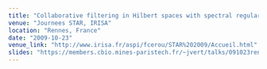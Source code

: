 ```yaml
---
title: "Collaborative filtering in Hilbert spaces with spectral regularization"
venue: "Journees STAR, IRISA"
location: "Rennes, France"
date: "2009-10-23"
venue_link: "http://www.irisa.fr/aspi/fcerou/STAR%202009/Accueil.html"
slides: "https://members.cbio.mines-paristech.fr/~jvert/talks/091023rennes/rennes.pdf"
---
```

